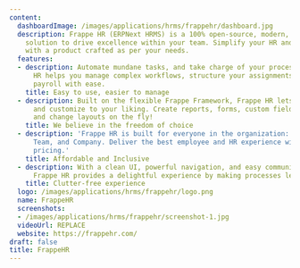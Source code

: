 ```yaml
---
content:
  dashboardImage: /images/applications/hrms/frappehr/dashboard.jpg
  description: Frappe HR (ERPNext HRMS) is a 100% open-source, modern, user-friendly
    solution to drive excellence within your team. Simplify your HR and Payroll operations
    with a product crafted as per your needs.
  features:
  - description: Automate mundane tasks, and take charge of your processes. Frappe
      HR helps you manage complex workflows, structure your assignments, and set up
      payroll with ease.
    title: Easy to use, easier to manage
  - description: Built on the flexible Frappe Framework, Frappe HR lets you configure
      and customize to your liking. Create reports, forms, custom fields, print formats,
      and change layouts on the fly!
    title: We believe in the freedom of choice
  - description: 'Frappe HR is built for everyone in the organization: Employees,
      Team, and Company. Deliver the best employee and HR experience with affordable
      pricing.'
    title: Affordable and Inclusive
  - description: With a clean UI, powerful navigation, and easy communication tracking,
      Frappe HR provides a delightful experience by making processes less overwhelming.
    title: Clutter-free experience
  logo: /images/applications/hrms/frappehr/logo.png
  name: FrappeHR
  screenshots:
  - /images/applications/hrms/frappehr/screenshot-1.jpg
  videoUrl: REPLACE
  website: https://frappehr.com/
draft: false
title: FrappeHR
---
```


